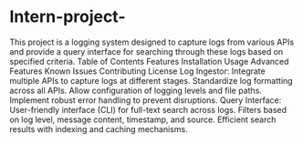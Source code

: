 # Intern-project-
This project is a logging system designed to capture logs from various APIs and provide a query interface for searching through these logs based on specified criteria.
Table of Contents
Features
Installation
Usage
Advanced Features
Known Issues
Contributing
License
Log Ingestor:
Integrate multiple APIs to capture logs at different stages.
Standardize log formatting across all APIs.
Allow configuration of logging levels and file paths.
Implement robust error handling to prevent disruptions.
Query Interface:
User-friendly interface (CLI) for full-text search across logs.
Filters based on log level, message content, timestamp, and source.
Efficient search results with indexing and caching mechanisms.
